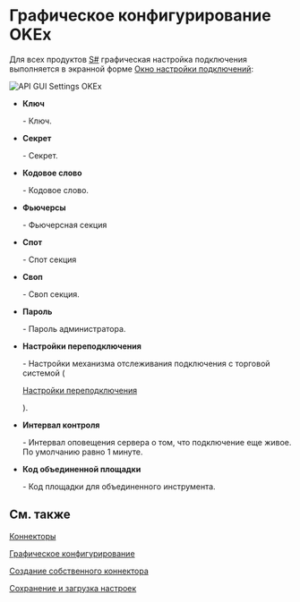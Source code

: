 # Графическое конфигурирование OKEx

Для всех продуктов [S\#](StockSharpAbout.md) графическая настройка подключения выполняется в экранной форме [Окно настройки подключений](API_UI_ConnectorWindow.md):

![API GUI Settings OKEx](~/images/API_GUI_Settings_OKEx.png)

- **Ключ**

   \- Ключ.
- **Секрет**

   \- Секрет.
- **Кодовое слово**

   \- Кодовое слово.
- **Фьючерсы**

   \- Фьючерсная секция
- **Спот**

   \- Спот секция
- **Своп**

   \- Своп секция.
- **Пароль**

   \- Пароль администратора.
- **Настройки переподключения**

   \- Настройки механизма отслеживания подключения с торговой системой (

  [Настройки переподключения](Reconnect.md)

  ). 
- **Интервал контроля**

   \- Интервал оповещения сервера о том, что подключение еще живое. По умолчанию равно 1 минуте. 
- **Код объединенной площадки**

   \- Код площадки для объединенного инструмента. 

## См. также

[Коннекторы](API_Connectors.md)

[Графическое конфигурирование](API_ConnectorsUIConfiguration.md)

[Создание собственного коннектора](ConnectorCreating.md)

[Сохранение и загрузка настроек](API_Connectors_SaveConnectorSettings.md)
